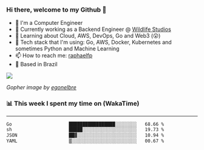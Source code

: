 ### Hi there, welcome to my Github 👋

- 📖 I'm a Computer Engineer
- 🔭 Currently working as a Backend Engineer @ [Wildlife Studios](https://wildlifestudios.com/)
- 🌱 Learning about Cloud, AWS, DevOps, Go and Web3 (😲)
- 🚀 Tech stack that I'm using: Go, AWS, Docker, Kubernetes and sometimes Python and Machine Learning
- 📫 How to reach me: [raphaelfp](https://linkedin.com/in/raphaelfp)
- 🏡 Based in Brazil

![](https://github.com/raphaelfp/gophers/blob/master/.thumb/animation/morning-coffee-3x.gif)

*Gopher image by [egonelbre](https://github.com/egonelbre/)*

### 📊 This week I spent my time on (WakaTime)

---

<!--START_SECTION:waka-->

```txt
Go                     █████████████████░░░░░░░░   68.66 %
sh                     █████░░░░░░░░░░░░░░░░░░░░   19.73 %
JSON                   ██▓░░░░░░░░░░░░░░░░░░░░░░   10.94 %
YAML                   ▒░░░░░░░░░░░░░░░░░░░░░░░░   00.67 %
```

<!--END_SECTION:waka-->
